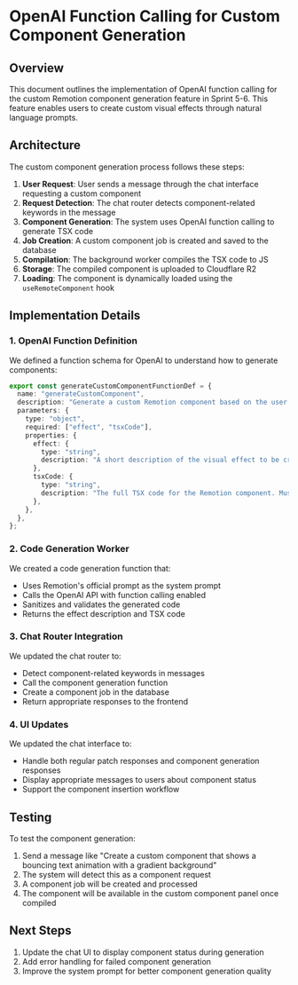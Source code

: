 # OpenAI Function Calling for Custom Component Generation

## Overview

This document outlines the implementation of OpenAI function calling for the custom Remotion component generation feature in Sprint 5-6. This feature enables users to create custom visual effects through natural language prompts.

## Architecture

The custom component generation process follows these steps:

1. **User Request**: User sends a message through the chat interface requesting a custom component
2. **Request Detection**: The chat router detects component-related keywords in the message
3. **Component Generation**: The system uses OpenAI function calling to generate TSX code
4. **Job Creation**: A custom component job is created and saved to the database
5. **Compilation**: The background worker compiles the TSX code to JS
6. **Storage**: The compiled component is uploaded to Cloudflare R2
7. **Loading**: The component is dynamically loaded using the `useRemoteComponent` hook

## Implementation Details

### 1. OpenAI Function Definition

We defined a function schema for OpenAI to understand how to generate components:

```typescript
export const generateCustomComponentFunctionDef = {
  name: "generateCustomComponent",
  description: "Generate a custom Remotion component based on the user's description",
  parameters: {
    type: "object",
    required: ["effect", "tsxCode"],
    properties: {
      effect: {
        type: "string",
        description: "A short description of the visual effect to be created",
      },
      tsxCode: {
        type: "string",
        description: "The full TSX code for the Remotion component. Must be valid TypeScript React code that can be compiled.",
      },
    },
  },
};
```

### 2. Code Generation Worker

We created a code generation function that:

- Uses Remotion's official prompt as the system prompt
- Calls the OpenAI API with function calling enabled
- Sanitizes and validates the generated code
- Returns the effect description and TSX code

### 3. Chat Router Integration

We updated the chat router to:

- Detect component-related keywords in messages
- Call the component generation function
- Create a component job in the database
- Return appropriate responses to the frontend

### 4. UI Updates

We updated the chat interface to:

- Handle both regular patch responses and component generation responses
- Display appropriate messages to users about component status
- Support the component insertion workflow

## Testing

To test the component generation:

1. Send a message like "Create a custom component that shows a bouncing text animation with a gradient background"
2. The system will detect this as a component request
3. A component job will be created and processed
4. The component will be available in the custom component panel once compiled

## Next Steps

1. Update the chat UI to display component status during generation
2. Add error handling for failed component generation
3. Improve the system prompt for better component generation quality
